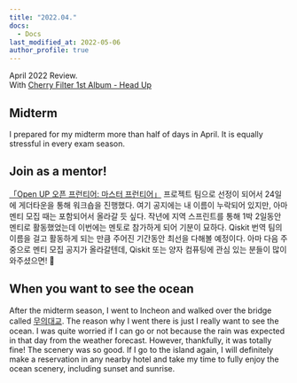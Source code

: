 ```yaml
---
title: "2022.04."
docs:
  - Docs
last_modified_at: 2022-05-06
author_profile: true
---
```


April 2022 Review.<br/>
With [Cherry Filter 1st Album - Head Up](https://youtube.com/playlist?list=PLC8SaKgwp_Zb6CeyUHcyAWeuRR1aJLcE_)

## Midterm

I prepared for my midterm more than half of days in April.
It is equally stressful in every exam season.

## Join as a mentor!

[「Open UP 오픈 프런티어: 마스터 프런티어」](https://www.oss.kr/notice/show/d502bd9a-c69a-4e0b-9902-8b71a59f3595) 프로젝트 팀으로
선정이 되어서 24일에 게더타운을 통해 워크숍을 진행했다. 여기 공지에는 내 이름이 누락되어 있지만, 아마 멘티 모집 때는 포함되어서 올라갈 듯 싶다.
작년에 지역 스프린트를 통해 1박 2일동안 멘티로 활동했었는데 이번에는 멘토로 참가하게 되어 기분이 묘하다.
Qiskit 번역 팀의 이름을 걸고 활동하게 되는 만큼 주어진 기간동안 최선을 다해볼 예정이다.
아마 다음 주 중으로 멘티 모집 공지가 올라갈텐데, Qiskit 또는 양자 컴퓨팅에 관심 있는 분들이 많이 와주셨으면!
🥰

## When you want to see the ocean

After the midterm season, I went to Incheon and walked over the bridge called [무의대교](https://goo.gl/maps/QGV55BmUCPDWYCRT8).
The reason why I went there is just I really want to see the ocean.
I was quite worried if I can go or not because the rain was expected in that day from the weather forecast.
However, thankfully, it was totally fine! The scenery was so good.
If I go to the island again, I will definitely make a reservation in any nearby hotel and
take my time to fully enjoy the ocean scenery, including sunset and sunrise.

